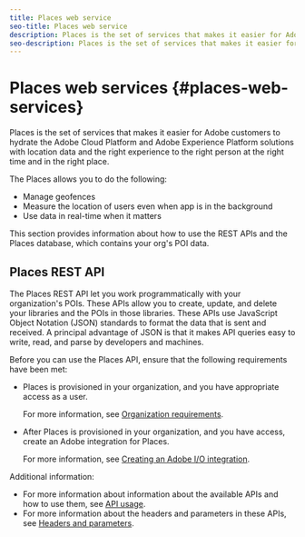 ```yaml
---
title: Places web service
seo-title: Places web service
description: Places is the set of services that makes it easier for Adobe customers to hydrate the Adobe Experience Cloud and Adobe Experience Platform solutions with location data and the right experience to the right person at the right time and in the right place.
seo-description: Places is the set of services that makes it easier for Adobe customers to hydrate the Adobe Experience Cloud and Adobe Experience Platform solutions with location data and the right experience to the right person at the right time and in the right place.
---
```


# Places web services {#places-web-services}

Places is the set of services that makes it easier for Adobe customers to hydrate the Adobe Cloud Platform and Adobe Experience Platform solutions with location data and the right experience to the right person at the right time and in the right place.

The Places allows you to do the following:

* Manage geofences
* Measure the location of users even when app is in the background
* Use data in real-time when it matters

This section provides information about how to use the REST APIs and the  Places database, which contains your org's POI data.

## Places REST API

The Places REST API let you work programmatically with your organization's POIs. These APIs allow you to create, update, and delete your libraries and the POIs in those libraries. These APIs use JavaScript Object Notation (JSON) standards to format the data that is sent and received. A principal advantage of JSON is that it makes API queries easy to write, read, and parse by developers and machines.

Before you can use the Places API, ensure that the following requirements have been met:

* Places is provisioned in your organization, and you have appropriate access as a user.

  For more information, see [Organization requirements](/help/loc-services-rest-apis/organizational-requirements.md).

* After Places is provisioned in your organization, and you have access, create an Adobe integration for Places. 

  For more information, see [Creating an Adobe I/O integration](/help/loc-services-rest-apis/adobe-i-o-integration/create-a-loc-services-integration.md).

Additional information:

* For more information about information about the available APIs and how to use them, see [API usage](/help/loc-services-rest-apis/api-usage/api-usage.md). 
* For more information about the headers and parameters in these APIs, see [Headers and parameters](/help/loc-services-rest-apis/api-usage/headers-and-parameters.md).

